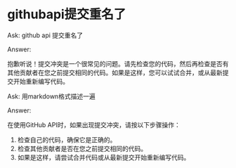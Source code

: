 # githubapi提交重名了
Ask:
github api 提交重名了

Answer:

抱歉听说！提交冲突是一个很常见的问题。请先检查您的代码，然后再检查是否有其他贡献者在您之前提交相同的代码。如果是这样，您可以试试合并，或从最新提交开始重新编写代码。

 Ask:
用markdown格式描述一遍

Answer:                            

在使用GitHub API时，如果出现提交冲突，请按以下步骤操作：

1. 检查自己的代码，确保它是正确的。
2. 检查其他贡献者是否在您之前提交相同的代码。
3. 如果是这样，请尝试合并代码或从最新提交开始重新编写代码。